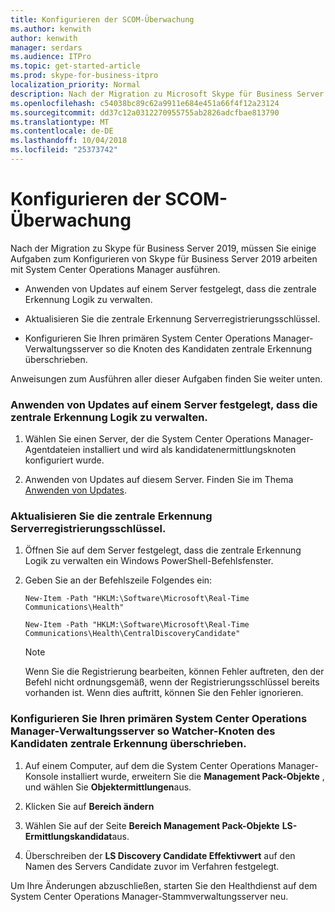 ```yaml
---
title: Konfigurieren der SCOM-Überwachung
ms.author: kenwith
author: kenwith
manager: serdars
ms.audience: ITPro
ms.topic: get-started-article
ms.prod: skype-for-business-itpro
localization_priority: Normal
description: Nach der Migration zu Microsoft Skype für Business Server 2019, müssen Sie einige Aufgaben zum Konfigurieren von Skype für Business Server 2019 arbeiten mit System Center Operations Manager ausführen.
ms.openlocfilehash: c54038bc89c62a9911e684e451a66f4f12a23124
ms.sourcegitcommit: dd37c12a0312270955755ab2826adcfbae813790
ms.translationtype: MT
ms.contentlocale: de-DE
ms.lasthandoff: 10/04/2018
ms.locfileid: "25373742"
---
```

# <a name="configure-scom-monitoring"></a>Konfigurieren der SCOM-Überwachung

Nach der Migration zu Skype für Business Server 2019, müssen Sie einige Aufgaben zum Konfigurieren von Skype für Business Server 2019 arbeiten mit System Center Operations Manager ausführen.
  
- Anwenden von Updates auf einem Server festgelegt, dass die zentrale Erkennung Logik zu verwalten.
    
- Aktualisieren Sie die zentrale Erkennung Serverregistrierungsschlüssel.
    
- Konfigurieren Sie Ihren primären System Center Operations Manager-Verwaltungsserver so die Knoten des Kandidaten zentrale Erkennung überschrieben.
    
Anweisungen zum Ausführen aller dieser Aufgaben finden Sie weiter unten.
  
### <a name="apply-updates-to-a-server-elected-to-manage-the-central-discovery-logic"></a>Anwenden von Updates auf einem Server festgelegt, dass die zentrale Erkennung Logik zu verwalten.

1. Wählen Sie einen Server, der die System Center Operations Manager-Agentdateien installiert und wird als kandidatenermittlungsknoten konfiguriert wurde. 
    
2. Anwenden von Updates auf diesem Server. Finden Sie im Thema [Anwenden von Updates](apply-updates.md).
    
### <a name="update-the-central-discovery-candidate-server-registry-key"></a>Aktualisieren Sie die zentrale Erkennung Serverregistrierungsschlüssel.

1. Öffnen Sie auf dem Server festgelegt, dass die zentrale Erkennung Logik zu verwalten ein Windows PowerShell-Befehlsfenster. 
    
2. Geben Sie an der Befehlszeile Folgendes ein:
    
   ```
   New-Item -Path "HKLM:\Software\Microsoft\Real-Time Communications\Health"
   ```

   ```
   New-Item -Path "HKLM:\Software\Microsoft\Real-Time Communications\Health\CentralDiscoveryCandidate"
   ```

    > [!NOTE]
    > Wenn Sie die Registrierung bearbeiten, können Fehler auftreten, den der Befehl nicht ordnungsgemäß, wenn der Registrierungsschlüssel bereits vorhanden ist. Wenn dies auftritt, können Sie den Fehler ignorieren. 
  
### <a name="configure-your-primary-system-center-operations-manager-management-server-to-override-the-candidate-central-discovery-watcher-node"></a>Konfigurieren Sie Ihren primären System Center Operations Manager-Verwaltungsserver so Watcher-Knoten des Kandidaten zentrale Erkennung überschrieben.

1. Auf einem Computer, auf dem die System Center Operations Manager-Konsole installiert wurde, erweitern Sie die **Management Pack-Objekte** , und wählen Sie **Objektermittlungen**aus.
    
2. Klicken Sie auf **Bereich ändern**
    
3. Wählen Sie auf der Seite **Bereich Management Pack-Objekte** **LS-Ermittlungskandidat**aus.
    
4. Überschreiben der **LS Discovery Candidate Effektivwert** auf den Namen des Servers Candidate zuvor im Verfahren festgelegt. 
    
Um Ihre Änderungen abzuschließen, starten Sie den Healthdienst auf dem System Center Operations Manager-Stammverwaltungsserver neu.
  

